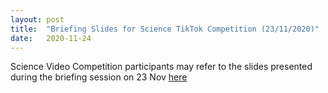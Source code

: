 ```yaml
---
layout: post
title:  "Briefing Slides for Science TikTok Competition (23/11/2020)"
date:   2020-11-24
---
```


Science Video Competition participants may refer to the slides presented during the briefing session on 23 Nov [here](https://drive.google.com/file/d/1q5l1apKcxK1s8bqEauzg_h97xaNK9hLh/view?usp=sharing)
